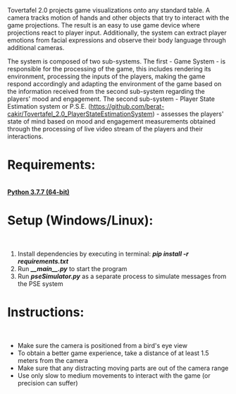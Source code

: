 Tovertafel 2.0 projects game visualizations onto any standard table. A camera tracks motion of hands and other objects that try to interact with the game projections. The result is an easy to use game device where projections react to player input. Additionally, the system can extract player emotions from facial expressions and observe their body language through additional cameras.

The system is composed of two sub-systems. The first - Game System - is responsible for the
processing of the game, this includes rendering its environment, processing the inputs of the players,
making the game respond accordingly and adapting the environment of the game based on the
information received from the second sub-system regarding the players' mood and engagement.
The second sub-system - Player State Estimation system or P.S.E. (https://github.com/berat-cakir/Tovertafel_2.0_PlayerStateEstimationSystem) - assesses the players' state
of mind based on mood and engagement measurements obtained through the processing of live
video stream of the players and their interactions.

<h1><b>Requirements:</b></h1><br>
<b><a href="https://www.python.org/downloads/release/python-377/">Python 3.7.7 (64-bit)</a></b><br>
<h1><b>Setup (Windows/Linux):</b></h1><br>
<ol>
    <li>Install dependencies by executing in terminal:
	<b><i>pip install -r requirements.txt</i></b></li>
    <li>Run <b><i>__main__.py</i></b> to start the program</li>
    <li>Run <b><i>pseSimulator.py</i></b> as a separate process to simulate messages from the PSE system</li>
</ol>
<h1><b>Instructions:</b></h1><br>
<ul>
    <li>Make sure the camera is positioned from a bird's eye view</li>
    <li>To obtain a better game experience, take a distance of at least 1.5 meters from the camera</li>
    <li>Make sure that any distracting moving parts are out of the camera range</li>
    <li>Use only slow to medium movements to interact with the game (or precision can suffer)</li>
</ul>
